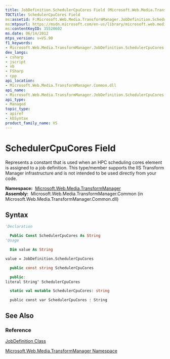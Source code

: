 ```yaml
---
title: JobDefinition.SchedulerCpuCores Field (Microsoft.Web.Media.TransformManager)
TOCTitle: SchedulerCpuCores Field
ms:assetid: F:Microsoft.Web.Media.TransformManager.JobDefinition.SchedulerCpuCores
ms:mtpsurl: https://msdn.microsoft.com/en-us/library/microsoft.web.media.transformmanager.jobdefinition.schedulercpucores(v=VS.90)
ms:contentKeyID: 35520602
ms.date: 06/14/2012
mtps_version: v=VS.90
f1_keywords:
- Microsoft.Web.Media.TransformManager.JobDefinition.SchedulerCpuCores
dev_langs:
- csharp
- jscript
- vb
- FSharp
- cpp
api_location:
- Microsoft.Web.Media.TransformManager.Common.dll
api_name:
- Microsoft.Web.Media.TransformManager.JobDefinition.SchedulerCpuCores
api_type:
- Managed
topic_type:
- apiref
- kbSyntax
product_family_name: VS
---
```


# SchedulerCpuCores Field

Represents a constant that is used when an HPC scheduling cores element is assigned to a job definition. This type/member supports the IIS Transform Manager infrastructure and is not intended to be used directly from your code.

**Namespace:**  [Microsoft.Web.Media.TransformManager](microsoft-web-media-transformmanager-namespace.md)  
**Assembly:**  Microsoft.Web.Media.TransformManager.Common (in Microsoft.Web.Media.TransformManager.Common.dll)

## Syntax

```vb
'Declaration

  Public Const SchedulerCpuCores As String
'Usage

  Dim value As String

value = JobDefinition.SchedulerCpuCores
```

```csharp
  public const string SchedulerCpuCores
```

```cpp
  public:
literal String^ SchedulerCpuCores
```

``` fsharp
  static val mutable SchedulerCpuCores: string
```

```jscript
  public const var SchedulerCpuCores : String
```

## See Also

### Reference

[JobDefinition Class](jobdefinition-class-microsoft-web-media-transformmanager.md)

[Microsoft.Web.Media.TransformManager Namespace](microsoft-web-media-transformmanager-namespace.md)

